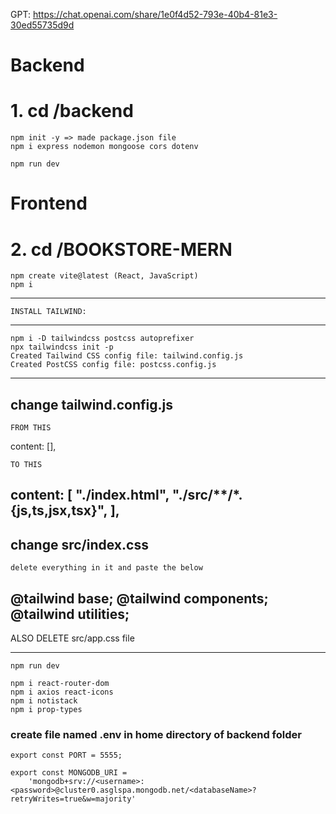 GPT: https://chat.openai.com/share/1e0f4d52-793e-40b4-81e3-30ed55735d9d

# Backend
# 1. cd /backend
    npm init -y => made package.json file
    npm i express nodemon mongoose cors dotenv

    npm run dev

    
# Frontend
# 2. cd /BOOKSTORE-MERN
    npm create vite@latest (React, JavaScript)
    npm i

**********************************************************************************************************************************************************
    INSTALL TAILWIND:
**********************************************************************************************************************************************************
    npm i -D tailwindcss postcss autoprefixer
    npx tailwindcss init -p
	Created Tailwind CSS config file: tailwind.config.js
	Created PostCSS config file: postcss.config.js
----------------------------------------------------------------------------------------------------------------------------

change tailwind.config.js
---------------------------------------------------
	FROM THIS
  content: [],

	TO THIS
  content: [
    "./index.html",
    "./src/**/*.{js,ts,jsx,tsx}",
  ],
----------------------------------------------------------------------------------------------------------------------------

change src/index.css
---------------------------------------------------
	delete everything in it and paste the below

@tailwind base;
@tailwind components;
@tailwind utilities;
----------------------------------------------------------------------------------------------------------------------------

ALSO DELETE src/app.css file
**********************************************************************************************************************************************************


    npm run dev

    npm i react-router-dom
    npm i axios react-icons
    npm i notistack
    npm i prop-types


### create file named .env in home directory of backend folder

    export const PORT = 5555;

    export const MONGODB_URI =
        'mongodb+srv://<username>:<password>@cluster0.asglspa.mongodb.net/<databaseName>?retryWrites=true&w=majority'




